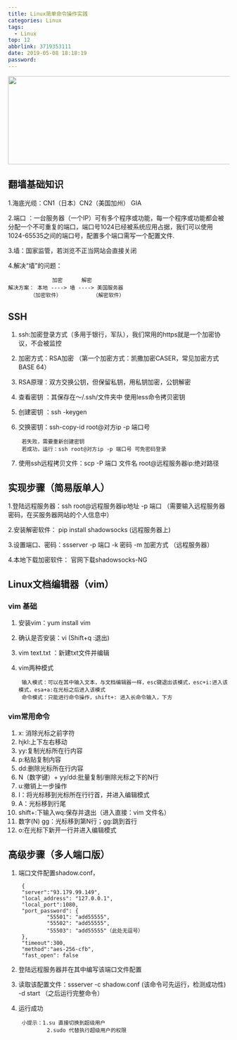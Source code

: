 ```yaml
---
title: Linux简单命令操作实践
categories: Linux
tags:
  - Linux
top: 12
abbrlink: 3719353111
date: 2019-05-08 18:18:19
password:
---
```


<img src="https://jwangtec.oss-cn-chengdu.aliyuncs.com/jwangcloud/index/Linux.jpeg" width="1000" height="200" align="middle" />

## 翻墙基础知识

<!--more-->
	
1.海底光缆：CN1（日本）CN2（美国加州） GIA

2.端口 ：一台服务器（一个IP）可有多个程序或功能，每一个程序或功能都会被分配一个不可重复的端口，端口号1024已经被系统应用占据，我们可以使用1024-65535之间的端口号，配置多个端口需写一个配置文件.

3.墙：国家监管，若浏览不正当网站会直接关闭

4.解决“墙”的问题：
	
	              加密      解密
	解决方案： 本地 ----> 墙 ----> 美国服务器
	       （加密软件）          （解密软件）
## SSH

1. ssh:加密登录方式（多用于银行，军队），我们常用的https就是一个加密协议，不会被监控
2. 加密方式：RSA加密  （第一个加密方式：凯撒加密CASER，常见加密方式BASE 64）
3. RSA原理：双方交换公钥，但保留私钥，用私钥加密，公钥解密
4. 查看密钥 ：其保存在～/.ssh/文件夹中 使用less命令拷贝密钥
5. 创建密钥 ：ssh -keygen
6. 交换密钥：ssh-copy-id root@对方ip -p 端口号

		若失败，需要重新创建密钥
		若成功，运行：ssh root@对方ip -p 端口号 可免密码登录
7. 使用ssh远程拷贝文件：scp -P 端口 文件名 root@远程服务器ip:绝对路径

## 实现步骤（简易版单人）

1.登陆远程服务器：ssh root@远程服务器ip地址 -p 端口 （需要输入远程服务器密码，在买服务器网站的个人信息中）

2.安装解密软件： pip install shadowsocks  (远程服务器上)

3.设置端口、密码：ssserver -p 端口 -k 密码 -m 加密方式  （远程服务器）

4.本地下载加密软件： 官网下载shadowsocks-NG 

## Linux文档编辑器（vim）
### vim 基础
1. 安装vim：yum install vim 
2. 确认是否安装：vi   (Shift+q :退出)
3. vim text.txt ：新建txt文件并编辑
4. vim两种模式
		
		输入模式：可以在其中输入文本，与文档编辑器一样，esc键退出该模式，esc+i:进入该模式，esa+a:在光标之后进入该模式
		命令模式：只能进行命令操作，shift+: 进入长命令输入，下方

### vim常用命令
1. x: 消除光标之前字符
2. hjkl:上下左右移动
3. yy:复制光标所在行内容
4. p:粘贴复制内容
5. dd:删除光标所在行内容
6. N（数字键）+ yy/dd:批量复制/删除光标之下的N行
7. u:撤销上一步操作
8. I：将光标移到光标所在行行首，并进入编辑模式
9. A：光标移到行尾
10. shift+:下输入wq:保存并退出（进入直接：vim 文件名）
11. 数字(N) gg：光标移到第N行；gg:跳到首行
12. o:在光标下新开一行并进入编辑模式

## 高级步骤（多人端口版）

1. 端口文件配置shadow.conf，
		
		{
		"server":"93.179.99.149",
		"local_address": "127.0.0.1",
		"local_port":1080,
		"port_password": {
				"55501": "add55555",
				"55502": "add55555",
				"55503": "add55555"（此处无逗号） 
		},
		"timeout":300,
		"method":"aes-256-cfb",
		"fast_open": false     
		
2. 登陆远程服务器并在其中编写该端口文件配置
3. 读取该配置文件：ssserver -c shadow.conf (该命令可先运行，检测成功性) -d start （之后运行完整命令）
4. 运行成功


		小提示：1.su 直接切换到超级用户
				2.sudo 代替执行超级用户的权限